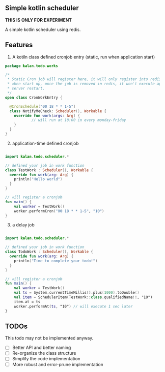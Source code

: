 ## Simple kotlin scheduler

**THIS IS ONLY FOR EXPERIMENT**

A simple kotlin scheduler using redis.

## Features

1. A kotiln class defined cronjob entry (static, run when application start)

```kotlin
package kalan.todo.works

/*
 * Static Cron job will register here, it will only register into redis queue
 * when start up, once the job is removed in redis, it won't execute again until
 * server restart.
 */
open class CronWorkEntry {

  @CronSchedule("00 18 * * 1-5")
  class NotifyMeCheck: Scheduler(), Workable {
    override fun work(args: Arg) {
			// will run at 18:00 in every monday-friday
    }
  }
}
```

2. application-time defined cronjob

```kotlin

import kalan.todo.scheduler.*

// defined your job in work function
class TestWork : Scheduler(), Workable {
  override fun work(arg: Arg) {
    println("Hello world")
  }
}

// will register a cronjob
fun main() {
	val worker = TestWork()
	worker.performCron("00 18 * * 1-5", "10")
}
```

3. a delay job

```kotlin

import kalan.todo.scheduler.*

// defined your job in work function
class TodoWork : Scheduler(), Workable {
  override fun work(arg: Arg) {
    println("Time to complete your todo!")
  }
}

// will register a cronjob
fun main() {
	val worker = TestWork()
	val ts = System.currentTimeMillis().plus(1000).toDouble()
	val item = SchedulerItem(TestWork::class.qualifiedName!!, "10")
	item.at = ts
	worker.performAt(ts, "10") // will execute 1 sec later
}
```

## TODOs

This todo may not be implemented anyway.

- [ ] Better API and better naming
- [ ] Re-organize the class structure
- [ ] Simplify the code implementation
- [ ] More robust and error-prune implementation
